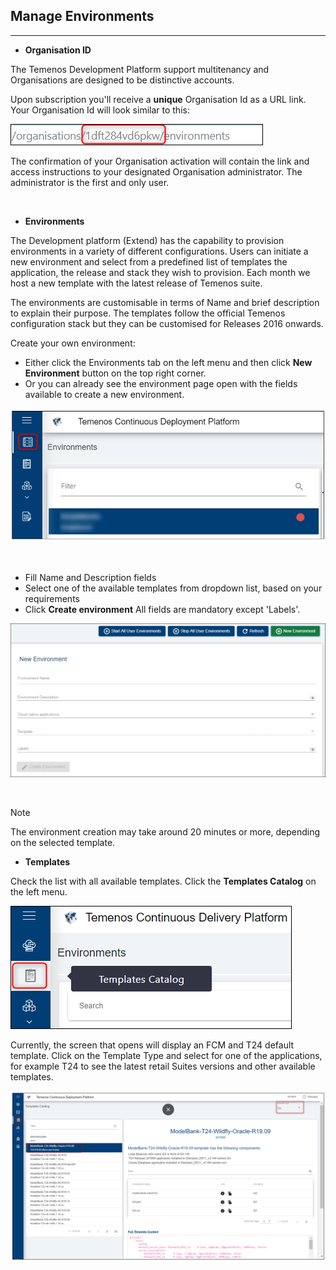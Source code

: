 ## Manage Environments 

----------


- **Organisation ID**

The Temenos Development Platform support multitenancy and Organisations are designed to be distinctive accounts.  

Upon subscription you'll receive a **unique** Organisation Id as a URL link. Your Organisation Id will look similar to this: 

![](./images/organisation-url.png) 

The confirmation of your Organisation activation will contain the link and access instructions to your designated Organisation administrator. The administrator is the first and only user.

<br>


- **Environments**

The Development platform (Extend) has the capability to provision environments in a variety of different configurations. Users can initiate a new environment and select from a predefined list of templates the application, the release and stack they wish to provision. Each month we host a new template with the latest release of Temenos suite. 

The environments are customisable in terms of Name and brief description to explain their purpose. The templates follow the official Temenos configuration stack but they can be customised for Releases 2016 onwards.   


Create your own environment:

- Either click the Environments tab on the left menu and then click **New Environment** button on the top right corner.  
- Or you can already see the environment page open with the fields available to create a new environment.

![](./images/env_tab.png)


<br>

 - Fill Name and Description fields
 - Select one of the available templates from dropdown list, based on your requirements
 - Click **Create environment**
All fields are mandatory except 'Labels'.

![](./images/env-new.png)

<br>

> [!Note]
> The environment creation may take around 20 minutes or more, depending on the selected template.


- **Templates**

Check the list with all available templates. Click the **Templates Catalog** on the left menu.

![](./images/env-template.png)

Currently, the screen that opens will display an FCM and T24 default template. Click on the Template Type and select for one of the applications, for example T24 to see the latest retail Suites versions and other available templates.

![](./images/env-template-type.png)





